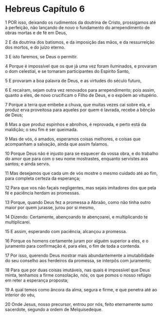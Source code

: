 # Hebreus Capítulo 6

1	POR isso, deixando os rudimentos da doutrina de Cristo, prossigamos até à perfeição, não lançando de novo o fundamento do arrependimento de obras mortas e de fé em Deus,

2	E da doutrina dos batismos, e da imposição das mãos, e da ressurreição dos mortos, e do juízo eterno.

3	E isto faremos, se Deus o permitir.

4	Porque é impossível que os que já uma vez foram iluminados, e provaram o dom celestial, e se tornaram participantes do Espírito Santo,

5	E provaram a boa palavra de Deus, e as virtudes do século futuro,

6	E recaíram, sejam outra vez renovados para arrependimento; pois assim, quanto a eles, de novo crucificam o Filho de Deus, e o expõem ao vitupério.

7	Porque a terra que embebe a chuva, que muitas vezes cai sobre ela, e produz erva proveitosa para aqueles por quem é lavrada, recebe a bênção de Deus;

8	Mas a que produz espinhos e abrolhos, é reprovada, e perto está da maldição; o seu fim é ser queimada.

9	Mas de vós, ó amados, esperamos coisas melhores, e coisas que acompanham a salvação, ainda que assim falamos.

10	Porque Deus não é injusto para se esquecer da vossa obra, e do trabalho do amor que para com o seu nome mostrastes, enquanto servistes aos santos; e ainda servis.

11	Mas desejamos que cada um de vós mostre o mesmo cuidado até ao fim, para completa certeza da esperança;

12	Para que vos não façais negligentes, mas sejais imitadores dos que pela fé e paciência herdam as promessas.

13	Porque, quando Deus fez a promessa a Abraão, como não tinha outro maior por quem jurasse, jurou por si mesmo,

14	Dizendo: Certamente, abençoando te abençoarei, e multiplicando te multiplicarei.

15	E assim, esperando com paciência, alcançou a promessa.

16	Porque os homens certamente juram por alguém superior a eles, e o juramento para confirmação é, para eles, o fim de toda a contenda.

17	Por isso, querendo Deus mostrar mais abundantemente a imutabilidade do seu conselho aos herdeiros da promessa, se interpôs com juramento;

18	Para que por duas coisas imutáveis, nas quais é impossível que Deus minta, tenhamos a firme consolação, nós, os que pomos o nosso refúgio em reter a esperança proposta;

19	A qual temos como âncora da alma, segura e firme, e que penetra até ao interior do véu,

20	Onde Jesus, nosso precursor, entrou por nós, feito eternamente sumo sacerdote, segundo a ordem de Melquisedeque.

